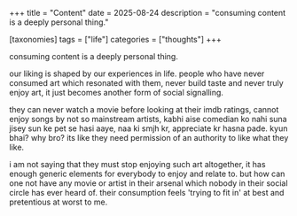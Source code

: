 +++
title = "Content"
date = 2025-08-24
description = "consuming content is a deeply personal thing."

[taxonomies]
tags = ["life"]
categories = ["thoughts"]
+++

consuming content is a deeply personal thing.

<!-- more -->

our liking is shaped by our experiences in life. people who have never consumed art which resonated with them, never build taste and never truly enjoy art, it just becomes another form of social signalling.

they can never watch a movie before looking at their imdb ratings, cannot enjoy songs by not so mainstream artists, kabhi aise comedian ko nahi suna jisey sun ke pet se hasi aaye, naa ki smjh kr, appreciate kr hasna pade. kyun bhai? why bro? its like they need permission of an authority to like what they like.

i am not saying that they must stop enjoying such art altogether, it has enough generic elements for everybody to enjoy and relate to. but how can one not have any movie or artist in their arsenal which nobody in their social circle has ever heard of. their consumption feels 'trying to fit in' at best and pretentious at worst to me.
